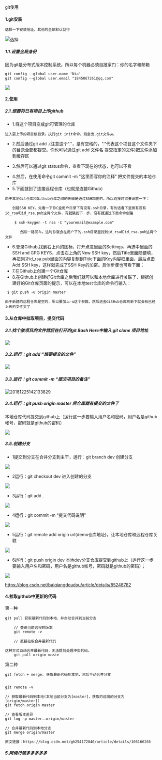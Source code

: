 git使用



#### 1.git安装

```markdown
选择一下安装地址，其他的全部默认就行
```

![选择](D:\03-笔记\img\微信截图_20210401194408.png)



##### 1.1.设置全局身份

因为git是分布式版本控制系统，所以每个机器必须自报家门：你的名字和邮箱

```markdown
git config --global user.name 'Nia'
git config --global user.email "1845067261@qq.com"
```

![](D:\03-笔记\img\微信截图_20210401195312.png)



#### 2.使用



##### 2.1.想要将已有项目上传github



- 1.将这个项目变成git可管理的仓库

```mark
进入要上传的项目根目录。执行git init命令，后会出.git文件夹
```

- 2.然后通过git add .(注意这个"."，是有空格的，"."代表这个项目这个文件夹下的目录全部都提交。你也可以通过git add 文件名  提交指定的文件)把文件添加到缓存区



- 3.然后可以通过git status命令，查看下现在的状态，也可以不看

* 4.然后，在使用命令git commit -m "这里面写你的注释"  把文件提交的本地仓库
* 5.下面就到了连接远程仓库（也就是连接Github）

```mariadb
由于本地Git仓库和Github仓库之间的传输是通过SSH加密的，所以连接时需要设置一下：

　　创建SSH KEY。先看一下你C盘用户目录下有没有.ssh目录，有的话看下里面有没有id_rsa和id_rsa.pub这两个文件，有就跳到下一步，没有就通过下面命令创建

　　 $ ssh-keygen -t rsa -C "youremail@example.com"

       然后一路回车。这时你就会在用户下的.ssh目录里找到id_rsa和id_rsa.pub这两个文件  
```



* 6.登录Github,找到右上角的图标，打开点进里面的Settings，再选中里面的SSH and GPG KEYS，点击右上角的New  SSH key，然后Title里面随便填，再把刚才id_rsa.pub里面的内容复制到Title下面的Key内容框里面，最后点击Add SSH  key，这样就完成了SSH Key的加密。具体步骤也可看下面：
* 7.在Github上创建一个Git仓库
* 8.在Github上创建好Git仓库之后我们就可以和本地仓库进行关联了，根据创建好的Git仓库页面的提示，可以在本地test仓库的命令行输入：

```ma
 $ git push -u origin master

由于新建的远程仓库是空的，所以要加上-u这个参数。然后进去GitHub仓库刷新下就会有已经上传的文件夹了
```



#### 3.从仓库中拉取项目，提交代码



##### 3.1.找个放项目的文件然后在打开的git Bash Here中输入 git clone 项目地址

![](F:\02_gitWorkspace\02-white-jotter-blog\my_white_jotter_blog\img\20181225134718964.png)

##### 3.2.运行：git add  “想要提交的文件”

![](F:\02_gitWorkspace\02-white-jotter-blog\my_white_jotter_blog\img\20181225142121411.png)

##### 

##### 3.3.运行：git commit -m “提交项目的备注”

![]()![20181225142133829](F:\02_gitWorkspace\02-white-jotter-blog\my_white_jotter_blog\img\20181225142133829.png)



##### 3.4.运行：git push origin master 后仓库就有提交的文件了

 本地仓库代码提交到github上（运行这一步要输入用户名和密码，用户名是github帐号，密码就是github的密码）

![](F:\02_gitWorkspace\02-white-jotter-blog\my_white_jotter_blog\img\20181225142204813.png)



##### 3.5.**创建分支**

- 1提交到分支在合并分支到主干，运行：git branch dev 创建分支

![](F:\02_gitWorkspace\02-white-jotter-blog\my_white_jotter_blog\img\20181225142824111.png)

- 2运行：git checkout dev 进入创建的分支

![](F:\02_gitWorkspace\02-white-jotter-blog\my_white_jotter_blog\img\20181225142907473.png)

- 3运行：git add .

![](F:\02_gitWorkspace\02-white-jotter-blog\my_white_jotter_blog\img\20181225144503117.png)

- 4运行：git commit -m “提交代码说明”

![](F:\02_gitWorkspace\02-white-jotter-blog\my_white_jotter_blog\img\20181225144512705.png)

- 5运行：git remote add origin url(demo仓库地址)，让本地仓库和远程仓库关联

![](F:\02_gitWorkspace\02-white-jotter-blog\my_white_jotter_blog\img\20181225144600300.png)

- 6运行：git push origin dev 本地dev分支仓库提交到github上（运行这一步要输入用户名和密码，用户名是github帐号，密码就是github的密码）；

![](F:\02_gitWorkspace\02-white-jotter-blog\my_white_jotter_blog\img\20181225144722929.png)





https://blog.csdn.net/baiqiangdoudou/article/details/85248782



#### 4.拉取github中更新的代码

第一种

```ma
git pull 获取最新代码到本地，并自动合并到当前分支

    // 查询当前远程的版本
    git remote -v
     
    // 直接拉取合并最新代码
    
这种方式自动合并最新代码，无法提前处理冲突代码。    	
    git pull origin maste
```

第二种

```ma
git fetch + merge: 获取最新代码到本地，然后手动合并分支


git remote -v
 
// 获取最新代码到本地(本地当前分支为[master]，获取的远端的分支为[origin/master])
git fetch origin master 
 
// 查看版本差异
git log -p master..origin/master
 
// 合并最新代码到本地分支
git merge origin/master

原文链接：https://blog.csdn.net/gh254172840/article/details/106166208
```

##### 5.阿诗丹顿多多多多多